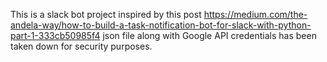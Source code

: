 
This is a slack bot project inspired by this post 
https://medium.com/the-andela-way/how-to-build-a-task-notification-bot-for-slack-with-python-part-1-333cb50985f4
json file along with Google API credentials has been taken down for security purposes.
